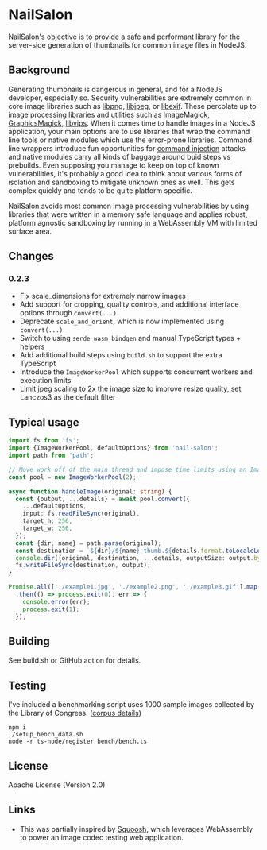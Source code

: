 # NailSalon

NailSalon's objective is to provide a safe and performant library for the server-side generation of thumbnails for common image files in NodeJS.

## Background

Generating thumbnails is dangerous in general, and for a NodeJS developer, especially so.
Security vulnerabilities are extremely common in core image libraries such as [libpng](https://cve.mitre.org/cgi-bin/cvekey.cgi?keyword=libpng), [libjpeg](https://cve.mitre.org/cgi-bin/cvekey.cgi?keyword=libjpeg), or [libexif](https://cve.mitre.org/cgi-bin/cvekey.cgi?keyword=libexif).
These percolate up to image processing libraries and utilities such as [ImageMagick](https://cve.mitre.org/cgi-bin/cvekey.cgi?keyword=imagemagick), [GraphicsMagick](https://cve.mitre.org/cgi-bin/cvekey.cgi?keyword=graphicsmagick), [libvips](https://cve.mitre.org/cgi-bin/cvekey.cgi?keyword=libvips).
When it comes time to handle images in a NodeJS application, your main options are to use libraries that wrap the command line tools or native modules which use the error-prone libraries.
Command line wrappers introduce fun opportunities for [command injection](https://snyk.io/vuln/npm:gm) attacks and native modules carry all kinds of baggage around buid steps vs prebuilds. Even supposing you manage to keep on top of known vulnerabilities, it's probably a good idea to think about various forms of isolation and sandboxing to mitigate unknown ones as well. This gets complex quickly and tends to be quite platform specific.

NailSalon avoids most common image processing vulnerabilities by using libraries that were written in a memory safe language and applies robust, platform agnostic sandboxing by running in a WebAssembly VM with limited surface area.

## Changes

### 0.2.3
* Fix scale_dimensions for extremely narrow images
* Add support for cropping, quality controls, and additional interface options through `convert(...)`
* Deprecate `scale_and_orient`, which is now implemented using `convert(...)`
* Switch to using `serde_wasm_bindgen` and manual TypeScript types + helpers
* Add additional build steps using `build.sh` to support the extra TypeScript
* Introduce the `ImageWorkerPool` which supports concurrent workers and execution limits
* Limit jpeg scaling to 2x the image size to improve resize quality, set Lanczos3 as the default filter

## Typical usage
```typescript
import fs from 'fs';
import {ImageWorkerPool, defaultOptions} from 'nail-salon';
import path from 'path';

// Move work off of the main thread and impose time limits using an ImageWorkerPool
const pool = new ImageWorkerPool(2);

async function handleImage(original: string) {
  const {output, ...details} = await pool.convert({
    ...defaultOptions,
    input: fs.readFileSync(original),
    target_h: 256,
    target_w: 256,
  });
  const {dir, name} = path.parse(original);
  const destination = `${dir}/${name}_thumb.${details.format.toLocaleLowerCase()}`;
  console.dir({original, destination, ...details, outputSize: output.byteLength});
  fs.writeFileSync(destination, output);
}

Promise.all(['./example1.jpg', './example2.png', './example3.gif'].map(handleImage))
  .then(() => process.exit(0), err => {
    console.error(err);
    process.exit(1);
  });
```

## Building
See build.sh or GitHub action for details.

## Testing
I've included a benchmarking script uses 1000 sample images collected by the Library of Congress. ([corpus details](https://lclabspublicdata.s3.us-east-2.amazonaws.com/lcwa_gov_image_README.txt))

```shell
npm i
./setup_bench_data.sh
node -r ts-node/register bench/bench.ts
```

## License
Apache License (Version 2.0)

## Links
 * This was partially inspired by [Squoosh](https://squoosh.app/), which leverages WebAssembly to power an image codec testing web application.
